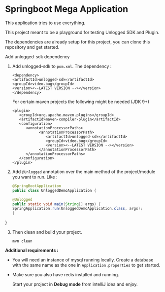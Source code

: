 # Springboot Mega Application

This application tries to use everything.

This project meant to be a playground for testing Unlogged SDK and Plugin.

The dependencies are already setup for this project, you can clone this repository and get started.

Add unlogged-sdk dependency
1. Add unlogged-sdk to ```pom.xml```.
   The dependency :
   ```agsl
   <dependency>
   <artifactId>unlogged-sdk</artifactId>
   <groupId>video.bug</groupId>
   <version><--LATEST VERSION --></version>
   </dependency>
   ```
   For certain maven projects the following might be needed (JDK 9+)
   ```agsl
   <plugin>
      <groupId>org.apache.maven.plugins</groupId>
      <artifactId>maven-compiler-plugin</artifactId>
      <configuration>
         <annotationProcessorPaths>
               <annotationProcessorPath>
                  <artifactId>unlogged-sdk</artifactId>
                  <groupId>video.bug</groupId>
                  <version><--LATEST VERSION --></version>
               </annotationProcessorPath>
         </annotationProcessorPaths>
      </configuration>
   </plugin>
   ```

2. Add ```@Unlogged``` annotation over the main method of the project/module you want to run.
   Like :
   ```java
   @SpringBootApplication
   public class UnloggedDemoApplication {

   @Unlogged
   public static void main(String[] args) {
   SpringApplication.run(UnloggedDemoApplication.class, args);
   }
   ```
}

3. Then clean and build your project.

   `mvn clean`

**Additional requirements :**
- You will need an instance of mysql running locally. Create a database with the same name as the one in ```Application.properties``` to get started.
- Make sure you also have redis installed and running.

   Start your project in **Debug mode** from intelliJ idea and enjoy.



